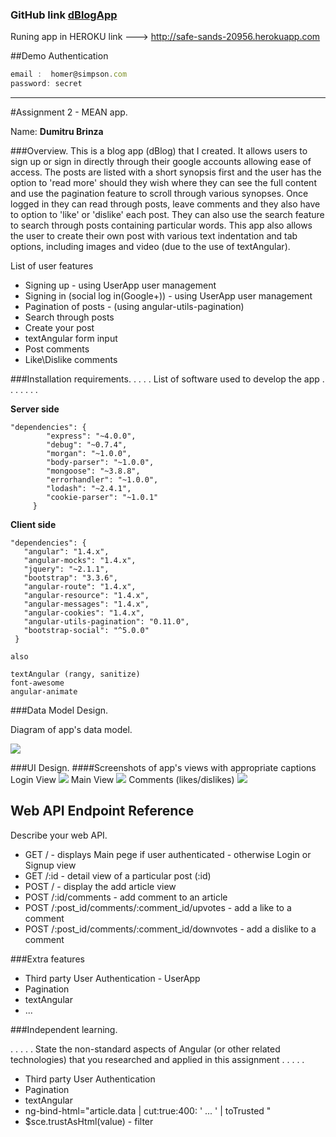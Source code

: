 <h3>GitHub link <a href="https://github.com/dumitrubrinza/dBlogAS">dBlogApp</a></h3> 

<p>Runing app in HEROKU link ---> <a href="http://safe-sands-20956.herokuapp.com" >http://safe-sands-20956.herokuapp.com</a></p>

##Demo Authentication 
```javascript                       
email :  homer@simpson.com
password: secret     
```
***

#Assignment 2 - MEAN app.

Name: **Dumitru Brinza**

###Overview.
This is a blog app (dBlog) that I created. It allows users to sign up or sign in directly through their google accounts allowing ease of access.  The posts are listed with a short synopsis first and the user has the option to 'read more' should they wish where they can see the full content and use the pagination feature to scroll through various synopses. Once logged in they can read through posts, leave comments and they also have to option to 'like' or 'dislike' each post. They can also use the search feature to search through posts containing particular words. This app also allows the user to create their own post with various text indentation and tab options, including images and video (due to the use of textAngular). 


List of user features  
 
 + Signing up - using UserApp user management
 + Signing in (social log in(Google+)) - using UserApp user management
 + Pagination of posts - (using angular-utils-pagination)
 + Search through posts 
 + Create your post
 + textAngular form input
 + Post comments
 + Like\Dislike comments

###Installation requirements.
. . . .  List of software used to develop the app . . . . . . .

**Server side**

```
"dependencies": {
        "express": "~4.0.0",
        "debug": "~0.7.4",
        "morgan": "~1.0.0",
        "body-parser": "~1.0.0",
        "mongoose": "~3.8.8",
        "errorhandler": "~1.0.0",
        "lodash": "~2.4.1",
        "cookie-parser": "~1.0.1"
     }
``` 
 **Client side**

 ```
"dependencies": {
    "angular": "1.4.x",
    "angular-mocks": "1.4.x",
    "jquery": "~2.1.1",
    "bootstrap": "3.3.6",
    "angular-route": "1.4.x",
    "angular-resource": "1.4.x",
    "angular-messages": "1.4.x",
    "angular-cookies": "1.4.x",
    "angular-utils-pagination": "0.11.0",
    "bootstrap-social": "^5.0.0"
  }
  
 also

 textAngular (rangy, sanitize)
 font-awesome
 angular-animate
 ```

###Data Model Design.

Diagram of app's data model.

![][image1]

###UI Design.
####Screenshots of app's views with appropriate captions  
Login View
![][image4]
Main View
![][image2]
Comments (likes/dislikes)
![][image5]

## Web API Endpoint Reference

Describe your web API.

+ GET   /                                        - displays Main pege if user authenticated - otherwise Login or Signup view
+ GET   /:id                                     - detail view of a particular post (:id)
+ POST  /                                        - display the add article view
+ POST  /:id/comments                            - add comment to an article
+ POST  /:post_id/comments/:comment_id/upvotes   - add a like to a comment
+ POST  /:post_id/comments/:comment_id/downvotes - add a dislike to a comment

###Extra features

+ Third party User Authentication - UserApp 
+ Pagination
+ textAngular
+ ... 

###Independent learning.

. . . . . State the non-standard aspects of Angular (or other related technologies) that you researched and applied in this assignment . . . . . 

+ Third party User Authentication
+ Pagination
+ textAngular
+ ng-bind-html="article.data | cut:true:400: ' ... '  | toTrusted "
+ $sce.trustAsHtml(value) - filter

[image1]: ./RMFolder/model.png
[image2]: ./RMFolder/style.png
[image4]: ./RMFolder/login.png
[image5]: ./RMFolder/comment.png